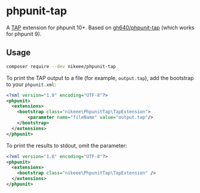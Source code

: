 # phpunit-tap

A [TAP](https://testanything.org) extension for phpunit 10+. Based on [gh640/phpunit-tap](https://github.com/gh640/phpunit-tap) (which works for phpunit 9).

## Usage
```sh
composer require --dev nikeee/phpunit-tap
```

To print the TAP output to a file (for example, `output.tap`), add the bootstrap to your `phpunit.xml`:
```xml
<?xml version="1.0" encoding="UTF-8"?>
<phpunit>
  <extensions>
    <bootstrap class="nikeee\PhpunitTap\TapExtension">
        <parameter name="fileName" value="output.tap"/>
    </bootstrap>
  </extensions>
</phpunit>
```

To print the results to stdout, omit the parameter:
```xml
<?xml version="1.0" encoding="UTF-8"?>
<phpunit>
  <extensions>
    <bootstrap class="nikeee\PhpunitTap\TapExtension" />
  </extensions>
</phpunit>
```
